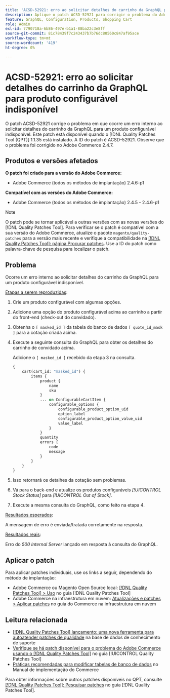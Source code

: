 ```yaml
---
title: 'ACSD-52921: erro ao solicitar detalhes do carrinho da GraphQL para produto configurável indisponível'
description: Aplique o patch ACSD-52921 para corrigir o problema do Adobe Commerce em que ocorre um erro interno ao solicitar detalhes do carrinho da GraphQL para um produto configurável indisponível.
feature: GraphQL, Configuration, Products, Shopping Cart
role: Admin
exl-id: 7790718a-6b86-497e-b1a1-88ba22c3e8ff
source-git-commit: 81c78439f7c243437b7b76dc80560c847af95ace
workflow-type: tm+mt
source-wordcount: '419'
ht-degree: 0%

---
```


# ACSD-52921: erro ao solicitar detalhes do carrinho da GraphQL para produto configurável indisponível

O patch ACSD-52921 corrige o problema em que ocorre um erro interno ao solicitar detalhes do carrinho da GraphQL para um produto configurável indisponível. Este patch está disponível quando o [!DNL Quality Patches Tool (QPT)] 1.1.35 está instalado. A ID do patch é ACSD-52921. Observe que o problema foi corrigido no Adobe Commerce 2.4.7.

## Produtos e versões afetados

**O patch foi criado para a versão do Adobe Commerce:**

* Adobe Commerce (todos os métodos de implantação) 2.4.6-p1

**Compatível com as versões do Adobe Commerce:**

* Adobe Commerce (todos os métodos de implantação) 2.4.5 - 2.4.6-p1

>[!NOTE]
>
>O patch pode se tornar aplicável a outras versões com as novas versões do [!DNL Quality Patches Tool]. Para verificar se o patch é compatível com a sua versão do Adobe Commerce, atualize o pacote `magento/quality-patches` para a versão mais recente e verifique a compatibilidade na [[!DNL Quality Patches Tool]: página Procurar patches](https://experienceleague.adobe.com/tools/commerce-quality-patches/index.html). Use a ID do patch como palavra-chave de pesquisa para localizar o patch.

## Problema

Ocorre um erro interno ao solicitar detalhes do carrinho da GraphQL para um produto configurável indisponível.

<u>Etapas a serem reproduzidas</u>:

1. Crie um produto configurável com algumas opções.
1. Adicione uma opção do produto configurável acima ao carrinho a partir do front-end (check-out do convidado).
1. Obtenha o `[ masked_id ]` da tabela do banco de dados `[ quote_id_mask ]` para a cotação criada acima.
1. Execute a seguinte consulta do GraphQL para obter os detalhes do carrinho de convidado acima.

   Adicione o `[ masked_id ]` recebido da etapa 3 na consulta.

   ```GraphQL
   {
       cart(cart_id: "masked_id") {
           items {
               product {
                   name
                   sku
               }
               ... on ConfigurableCartItem {
                   configurable_options {
                       configurable_product_option_uid
                       option_label
                       configurable_product_option_value_uid
                       value_label
                   }
               }
               quantity
               errors {
                   code
                   message
               }
           }
       }
   }   
   ```

1. Isso retornará os detalhes da cotação sem problemas.
1. Vá para o back-end e atualize os produtos configuráveis *[!UICONTROL Stock Status]* para *[!UICONTROL Out of Stock]*.
1. Execute a mesma consulta do GraphQL, como feito na etapa 4.

<u>Resultados esperados</u>:

A mensagem de erro é enviada/tratada corretamente na resposta.

<u>Resultados reais</u>:

Erro do *500 Internal Server* lançado em resposta à consulta do GraphQL.

## Aplicar o patch

Para aplicar patches individuais, use os links a seguir, dependendo do método de implantação:

* Adobe Commerce ou Magento Open Source local: [[!DNL Quality Patches Tool] > Uso](/help/tools/quality-patches-tool/usage.md) no guia [!DNL Quality Patches Tool]
* Adobe Commerce na infraestrutura em nuvem: [Atualizações e patches > Aplicar patches](https://experienceleague.adobe.com/docs/commerce-cloud-service/user-guide/develop/upgrade/apply-patches.html) no guia do Commerce na infraestrutura em nuvem

## Leitura relacionada

* [[!DNL Quality Patches Tool] lançamento: uma nova ferramenta para autoatender patches de qualidade](https://experienceleague.adobe.com/en/docs/commerce-knowledge-base/kb/announcements/commerce-announcements/magento-quality-patches-released-new-tool-to-self-serve-quality-patches) na base de dados de conhecimento de suporte
* [Verifique se há patch disponível para o problema do Adobe Commerce usando o  [!DNL Quality Patches Tool]](/help/tools/quality-patches-tool/patches-available-in-qpt/check-patch-for-magento-issue-with-magento-quality-patches.md) no guia [!UICONTROL Quality Patches Tool]
* [Práticas recomendadas para modificar tabelas de banco de dados](https://experienceleague.adobe.com/en/docs/commerce-operations/implementation-playbook/best-practices/development/modifying-core-and-third-party-tables#why-adobe-recommends-avoiding-modifications) no Manual de implementação do Commerce

Para obter informações sobre outros patches disponíveis no QPT, consulte [[!DNL Quality Patches Tool]: Pesquisar patches](https://experienceleague.adobe.com/tools/commerce-quality-patches/index.html) no guia [!DNL Quality Patches Tool].
